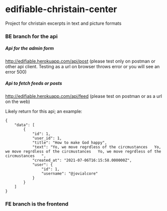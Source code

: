 # edifiable-christain-center
Project for christain excerpts in text and picture formats

### BE branch for the api

##### Api for the admin form 
http://edifiable.herokuapp.com/api/post  (please test only on postman or other api client. Testing as a url on browser throws error or you will see an error 500)

##### Api to fetch feeds or posts 

http://edifiable.herokuapp.com/api/feed  (please test on postman or as a url on the web)

Likely return for this api; an example: 

```
{
    "data": [
        {
            "id": 1,
            "user_id": 1,
            "title": "How to make God happy",
            "text": "Yo, we move regrdless of the circmustances   Yo, we move regrdless of the circmustances   Yo, we move regrdless of the circmustances   ",
            "created_at": "2021-07-06T16:15:58.000000Z",
            "user": {
                "id": 1,
                "username": "@jovialcore"
            }
        }
    ]
}
```

### FE branch is the frontend
